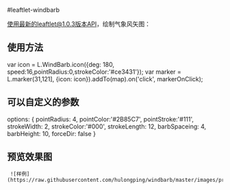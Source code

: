 #leaftlet-windbarb

使用最新的leaftlet@1.0.3版本API，绘制气象风矢图：

## 使用方法
var icon = L.WindBarb.icon({deg: 180, speed:16,pointRadius:0,strokeColor:'#ce3431'});
var marker = L.marker(31,121], {icon: icon}).addTo(map).on('click', markerOnClick);

## 可以自定义的参数
 options: {
            pointRadius: 4, 
            pointColor:'#2B85C7',
            pointStroke:'#111',
            strokeWidth: 2,
            strokeColor:'#000',
            strokeLength: 12,
            barbSpaceing: 4,
            barbHeight: 10,
            forceDir: false
        }
        
   ## 预览效果图
     ![样例](https://raw.githubusercontent.com/hulongping/windbarb/master/images/preview.png)